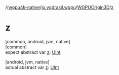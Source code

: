 //[wgpu4k-native](../../../index.md)/[io.ygdrasil.wgpu](../index.md)/[WGPUOrigin3D](index.md)/[z](z.md)

# z

[common, android, jvm, native]\
[common]\
expect abstract var [z](z.md): [UInt](https://kotlinlang.org/api/core/kotlin-stdlib/kotlin/-u-int/index.html)

[android, jvm, native]\
actual abstract var [z](z.md): [UInt](https://kotlinlang.org/api/core/kotlin-stdlib/kotlin/-u-int/index.html)